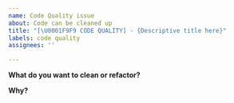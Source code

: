 ```yaml
---
name: Code Quality issue
about: Code can be cleaned up
title: "[\U0001F9F9 CODE QUALITY] - {Descriptive title here}"
labels: code quality
assignees: ''

---
```


**What do you want to clean or refactor?**


**Why?**
